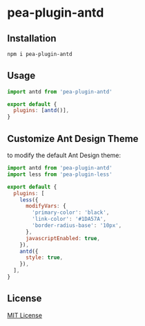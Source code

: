 # pea-plugin-antd

## Installation

```sh
npm i pea-plugin-antd
```

## Usage

```js
import antd from 'pea-plugin-antd'

export default {
  plugins: [antd()],
}
```

## Customize Ant Design Theme

to modify the default Ant Design theme:

```js
import antd from 'pea-plugin-antd'
import less from 'pea-plugin-less'

export default {
  plugins: [
    less({
      modifyVars: {
        'primary-color': 'black',
        'link-color': '#1DA57A',
        'border-radius-base': '10px',
      },
      javascriptEnabled: true,
    }),
    antd({
      style: true,
    }),
  ],
}
```

## License

[MIT License](https://github.com/forsigner/pea-plugins/blob/master/LICENSE)
